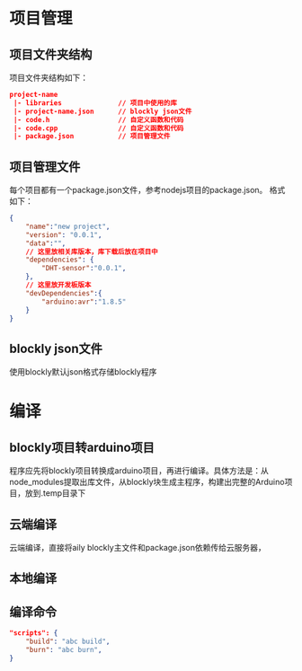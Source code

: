# 项目管理


## 项目文件夹结构
项目文件夹结构如下：
```json
project-name
 |- libraries              // 项目中使用的库
 |- project-name.json      // blockly json文件
 |- code.h                 // 自定义函数和代码
 |- code.cpp               // 自定义函数和代码
 |- package.json           // 项目管理文件
```

## 项目管理文件
每个项目都有一个package.json文件，参考nodejs项目的package.json。
格式如下：

```json
{
    "name":"new project",
    "version": "0.0.1",
    "data":"",
    // 这里放相关库版本，库下载后放在项目中
    "dependencies": {
        "DHT-sensor":"0.0.1",
    },
    // 这里放开发板版本
    "devDependencies":{
        "arduino:avr":"1.8.5"
    }
}
```


## blockly json文件
使用blockly默认json格式存储blockly程序

# 编译

## blockly项目转arduino项目
程序应先将blockly项目转换成arduino项目，再进行编译。具体方法是：从node_modules提取出库文件，从blockly块生成主程序，构建出完整的Arduino项目，放到.temp目录下

## 云端编译
云端编译，直接将aily blockly主文件和package.json依赖传给云服务器，

## 本地编译


## 编译命令
```json
"scripts": {
    "build": "abc build",
    "burn": "abc burn",
}
```
